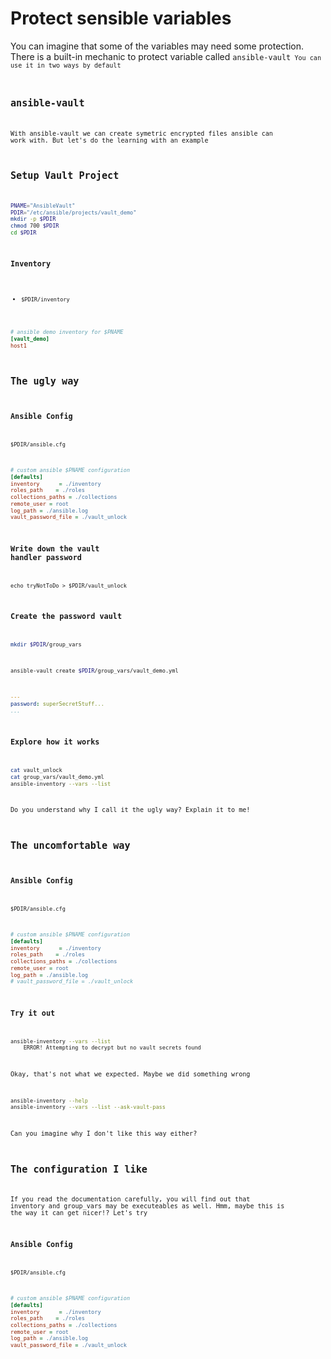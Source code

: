 # Protect sensible variables
You can imagine that some of the variables may need some protection.
There is a built-in mechanic to protect variable called <code>ansible-vault<code>
You can use it in two ways by default

## ansible-vault
With ansible-vault we can create symetric encrypted files ansible can work with.
But  let's do the learning with an example

## Setup Vault Project
```bash
PNAME="AnsibleVault"
PDIR="/etc/ansible/projects/vault_demo"
mkdir -p $PDIR
chmod 700 $PDIR
cd $PDIR
```

### Inventory
* <code>$PDIR/inventory</code>
```ini
# ansible demo inventory for $PNAME
[vault_demo]
host1
```

## The ugly way
### Ansible Config
<code>$PDIR/ansible.cfg</code>
```ini
# custom ansible $PNAME configuration
[defaults]
inventory      = ./inventory
roles_path    = ./roles
collections_paths = ./collections
remote_user = root
log_path = ./ansible.log
vault_password_file = ./vault_unlock
```

### Write down the vault handler password
    echo tryNotToDo > $PDIR/vault_unlock

### Create the password vault
```bash
mkdir $PDIR/group_vars
```
```bash
ansible-vault create $PDIR/group_vars/vault_demo.yml
```
```yaml
---
password: superSecretStuff...
...
```

### Explore how it works
```bash
cat vault_unlock
cat group_vars/vault_demo.yml
ansible-inventory --vars --list
```
Do you understand why I call it the ugly way?
Explain it to me!

## The uncomfortable way
### Ansible Config
<code>$PDIR/ansible.cfg</code>
```ini
# custom ansible $PNAME configuration
[defaults]
inventory      = ./inventory
roles_path    = ./roles
collections_paths = ./collections
remote_user = root
log_path = ./ansible.log
# vault_password_file = ./vault_unlock
```

### Try it out
```bash
ansible-inventory --vars --list
	ERROR! Attempting to decrypt but no vault secrets found
```
Okay, that's not what we expected.
Maybe we did something wrong
```bash
ansible-inventory --help
ansible-inventory --vars --list --ask-vault-pass
```
Can you imagine why I don't like this way either?

## The configuration I like
If you read the documentation carefully, you will find out that inventory and group_vars may be executeables as well.
Hmm, maybe this is the way it can get nicer!?
Let's try

### Ansible Config
<code>$PDIR/ansible.cfg</code>
```ini
# custom ansible $PNAME configuration
[defaults]
inventory      = ./inventory
roles_path    = ./roles
collections_paths = ./collections
remote_user = root
log_path = ./ansible.log
vault_password_file = ./vault_unlock
```


<!--stackedit_data:
eyJoaXN0b3J5IjpbLTIwODAyNzEwOV19
-->
